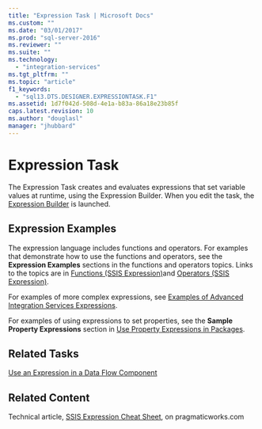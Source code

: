 ```yaml
---
title: "Expression Task | Microsoft Docs"
ms.custom: ""
ms.date: "03/01/2017"
ms.prod: "sql-server-2016"
ms.reviewer: ""
ms.suite: ""
ms.technology: 
  - "integration-services"
ms.tgt_pltfrm: ""
ms.topic: "article"
f1_keywords: 
  - "sql13.DTS.DESIGNER.EXPRESSIONTASK.F1"
ms.assetid: 1d7f042d-508d-4e1a-b83a-86a18e23b85f
caps.latest.revision: 10
ms.author: "douglasl"
manager: "jhubbard"
---
```

# Expression Task
  The Expression Task creates and evaluates expressions that set variable values at runtime, using the Expression Builder. When you edit the task, the [Expression Builder](../../integration-services/expressions/expression-builder.md) is launched.  
  
## Expression Examples  
 The expression language includes functions and operators. For examples that demonstrate how to use the functions and operators, see the **Expression Examples** sections in the functions and operators topics. Links to the topics are in [Functions &#40;SSIS Expression&#41;](../../integration-services/expressions/functions-ssis-expression.md)and [Operators &#40;SSIS Expression&#41;](../../integration-services/expressions/operators-ssis-expression.md).  
  
 For examples of more complex expressions, see [Examples of Advanced Integration Services Expressions](../../integration-services/expressions/examples-of-advanced-integration-services-expressions.md).  
  
 For examples of using expressions to set properties, see the **Sample Property Expressions** section in [Use Property Expressions in Packages](../../integration-services/expressions/use-property-expressions-in-packages.md).  
  
## Related Tasks  
 [Use an Expression in a Data Flow Component](../../a9retired/use-an-expression-in-a-data-flow-component.md)  
  
## Related Content  
 Technical article, [SSIS Expression Cheat Sheet](http://go.microsoft.com/fwlink/?LinkId=746575), on pragmaticworks.com  
  
  